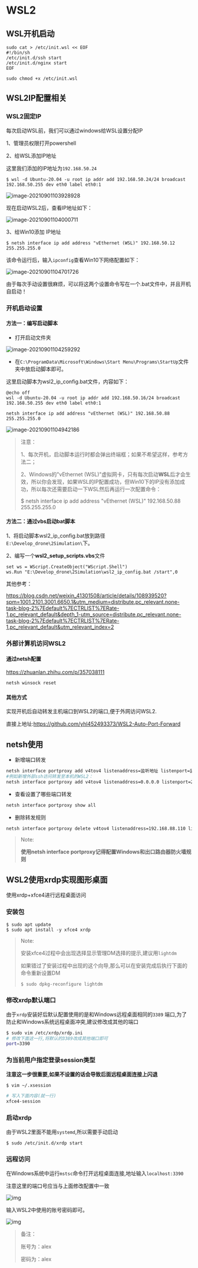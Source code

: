 # WSL2

## WSL开机启动

```shell
sudo cat > /etc/init.wsl << EOF
#!/bin/sh
/etc/init.d/ssh start
/etc/init.d/nginx start
EOF

sudo chmod +x /etc/init.wsl

```

## WSL2IP配置相关

### WSL2固定IP

每次启动WSL前，我们可以通过windows给WSL设置分配IP

1、管理员权限打开powershell

2、给WSL添加IP地址

这里我们添加的IP地址为`192.168.50.24`

```shell
$ wsl -d Ubuntu-20.04 -u root ip addr add 192.168.50.24/24 broadcast 192.168.50.255 dev eth0 label eth0:1
```

![image-20210901103928928](https://gitee.com/bpnotes/pic-museum/raw/master/pictures/image-20210901103928928.png)

现在启动WSL2后，查看IP地址如下：

![image-20210901104000711](https://gitee.com/bpnotes/pic-museum/raw/master/pictures/image-20210901104000711.png)

3、给Win10添加 IP地址

```shell
$ netsh interface ip add address "vEthernet (WSL)" 192.168.50.12 255.255.255.0
```

该命令运行后，输入`ipconfig`查看Win10下网络配置如下：

![image-20210901104701726](https://gitee.com/bpnotes/pic-museum/raw/master/pictures/image-20210901104701726.png)

由于每次手动设置很麻烦，可以将这两个设置命令写在一个.bat文件中，并且开机自启动！

### 开机启动设置

#### 方法一：编写启动脚本

- 打开启动文件夹

![image-20210901104259292](https://gitee.com/bpnotes/pic-museum/raw/master/pictures/image-20210901104259292.png)

- 在`C:\ProgramData\Microsoft\Windows\Start Menu\Programs\StartUp`文件夹中放启动脚本即可。

这里启动脚本为wsl2_ip_config.bat文件，内容如下：

```shell
@echo off
wsl -d Ubuntu-20.04 -u root ip addr add 192.168.50.16/24 broadcast 192.168.50.255 dev eth0 label eth0:1

netsh interface ip add address "vEthernet (WSL)" 192.168.50.88 255.255.255.0
```



![image-20210901104942186](https://gitee.com/bpnotes/pic-museum/raw/master/pictures/image-20210901104942186.png)

> 注意：
>
> 1、每次开机，启动脚本运行时都会弹出终端框；如果不希望这样，参考方法二；
>
> 2、Windows的"vEthernet (WSL)"虚拟网卡，只有每次启动**WSL**后才会生效，所以你会发现，如果WSL的IP配置成功，但Win10下的IP没有添加成功，所以每次还需要启动一下WSL然后再运行一次配置命令：
>
> $ netsh interface ip add address "vEthernet (WSL)" 192.168.50.88 255.255.255.0

#### 方法二：通过vbs启动bat脚本

1、将启动脚本wsl2_ip_config.bat放到路径`E:\Develop_drone\2Simulation\`下。

2、编写一个**wsl2_setup_scripts.vbs**文件

```shell
set ws = WScript.CreateObject("WScript.Shell")
ws.Run "E:\Develop_drone\2Simulation\wsl2_ip_config.bat /start",0
```

其他参考：

https://blog.csdn.net/weixin_41301508/article/details/108939520?spm=1001.2101.3001.6650.1&utm_medium=distribute.pc_relevant.none-task-blog-2%7Edefault%7ECTRLIST%7ERate-1.pc_relevant_default&depth_1-utm_source=distribute.pc_relevant.none-task-blog-2%7Edefault%7ECTRLIST%7ERate-1.pc_relevant_default&utm_relevant_index=2



### 外部计算机访问WSL2

#### 通过netsh配置

https://zhuanlan.zhihu.com/p/357038111

```html
netsh winsock reset
```

#### 其他方式

实现开机后自动转发主机端口到WSL2的端口,便于外网访问WSL2.

直接上地址:https://github.com/yhl452493373/WSL2-Auto-Port-Forward

## netsh使用

- 新增端口转发

```bash
netsh interface portproxy add v4tov4 listenaddress=监听地址 listenport=监听端口 connectaddress=转发到的地址 connectport=转发到的端口
#例如新增外部ssh访问转发至本机的WSL2：
netsh interface portproxy add v4tov4 listenaddress=0.0.0.0 listenport=22 connectaddress=wsl2ip connectport=22
```

- 查看设置了哪些端口转发

```bash
netsh interface portproxy show all
```

- 删除转发规则

```bash 
netsh interface portproxy delete v4tov4 listenaddress=192.168.88.110 listenport=9988
```

> Note:
>
> **使用netsh interface portproxy记得配置Windows和出口路由器防火墙规则**



## WSL2使用xrdp实现图形桌面

使用xrdp+xfce4进行远程桌面访问

### 安装包

```shell
$ sudo apt update
$ sudo apt install -y xfce4 xrdp
```

> Note:
>
> 安装xfce4过程中会出现选择显示管理DM选择的提示,建议用`lightdm`
>
> 如果错过了安装过程中出现的这个向导,那么可以在安装完成后执行下面的命令重新设置DM
>
> ```bash
> $ sudo dpkg-reconfigure lightdm
> ```

### 修改xrdp默认端口

由于`xrdp`安装好后默认配置使用的是和Windows远程桌面相同的`3389` 端口,为了防止和Windows系统远程桌面冲突,建议修改成其他的端口

```bash
$ sudo vim /etc/xrdp/xrdp.ini
# 修改下面这一行,将默认的3389改成其他端口即可
port=3390
```

### 为当前用户指定登录session类型

**注意这一步很重要,如果不设置的话会导致后面远程桌面连接上闪退**

```bash
$ vim ~/.xsession

# 写入下面内容(就一行)
xfce4-session
```

### 启动xrdp

由于WSL2里面不能用`systemd`,所以需要手动启动

```bash
$ sudo /etc/init.d/xrdp start
```

### 远程访问

在Windows系统中运行`mstsc`命令打开远程桌面连接,地址输入`localhost:3390`

注意这里的端口号应当与上面修改配置中一致

![img](https://pic2.zhimg.com/v2-b54f20073cc799a263e989a08ac1e96d_r.jpg)

输入WSL2中使用的账号密码即可。

![img](https://gitee.com/bpnotes/pic-museum/raw/master/pictures/v2-d7675c5320343dafc169040d1e881594_720w.jpg)

> 备注：
>
> 账号为：alex
>
> 密码为：alex
